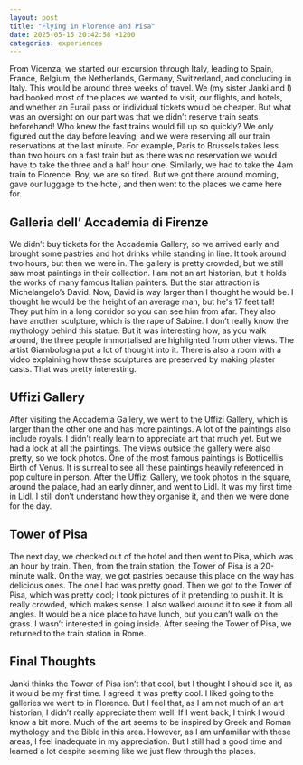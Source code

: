 ```yaml
---
layout: post
title: "Flying in Florence and Pisa"
date: 2025-05-15 20:42:58 +1200
categories: experiences
---
```


From Vicenza, we started our excursion through Italy, leading to Spain, France, Belgium, the Netherlands, Germany, Switzerland, and concluding in Italy. This would be around three weeks of travel. We (my sister Janki and I) had booked most of the places we wanted to visit, our flights, and hotels, and whether an Eurail pass or individual tickets would be cheaper. But what was an oversight on our part was that we didn’t reserve train seats beforehand! Who knew the fast trains would fill up so quickly? We only figured out the day before leaving, and we were reserving all our train reservations at the last minute. For example, Paris to Brussels takes less than two hours on a fast train but as there was no reservation we would have to take the three and a half hour one. Similarly, we had to take the 4am train to Florence. Boy, we are so tired. But we got there around morning, gave our luggage to the hotel, and then went to the places we came here for.

## Galleria dell’ Accademia di Firenze

We didn’t buy tickets for the Accademia Gallery, so we arrived early and brought some pastries and hot drinks while standing in line. It took around two hours, but then we were in. The gallery is pretty crowded, but we still saw most paintings in their collection. I am not an art historian, but it holds the works of many famous Italian painters. But the star attraction is Michelangelo’s David. Now, David is way larger than I thought he would be. I thought he would be the height of an average man, but he's 17 feet tall! They put him in a long corridor so you can see him from afar. They also have another sculpture, which is the rape of Sabine. I don’t really know the mythology behind this statue. But it was interesting how, as you walk around, the three people immortalised are highlighted from other views. The artist Giambologna put a lot of thought into it. There is also a room with a video explaining how these sculptures are preserved by making plaster casts. That was pretty interesting.

## Uffizi Gallery

After visiting the Accademia Gallery, we went to the Uffizi Gallery, which is larger than the other one and has more paintings. A lot of the paintings also include royals. I didn’t really learn to appreciate art that much yet. But we had a look at all the paintings. The views outside the gallery were also pretty, so we took photos. One of the most famous paintings is Botticelli’s Birth of Venus. It is surreal to see all these paintings heavily referenced in pop culture in person.
After the Uffizi Gallery, we took photos in the square, around the palace, had an early dinner, and went to Lidl. It was my first time in Lidl. I still don’t understand how they organise it, and then we were done for the day.

## Tower of Pisa

The next day, we checked out of the hotel and then went to Pisa, which was an hour by train. Then, from the train station, the Tower of Pisa is a 20-minute walk. On the way, we got pastries because this place on the way has delicious ones. The one I had was pretty good. Then we got to the Tower of Pisa, which was pretty cool; I took pictures of it pretending to push it. It is really crowded, which makes sense. I also walked around it to see it from all angles. It would be a nice place to have lunch, but you can’t walk on the grass. I wasn’t interested in going inside. After seeing the Tower of Pisa, we returned to the train station in Rome.

## Final Thoughts

Janki thinks the Tower of Pisa isn’t that cool, but I thought I should see it, as it would be my first time. I agreed it was pretty cool. I liked going to the galleries we went to in Florence. But I feel that, as I am not much of an art historian, I didn’t really appreciate them well. If I went back, I think I would know a bit more. Much of the art seems to be inspired by Greek and Roman mythology and the Bible in this area. However, as I am unfamiliar with these areas, I feel inadequate in my appreciation. But I still had a good time and learned a lot despite seeming like we just flew through the places.

